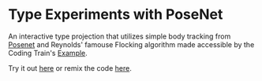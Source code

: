 Type Experiments with PoseNet
=================

An interactive type projection that utilizes simple body tracking from [Posenet](https://github.com/tensorflow/tfjs-models/tree/master/posenet)
and Reynolds' famouse Flocking algorithm made accessible by the Coding Train's [Example](https://thecodingtrain.com/CodingChallenges/124-flocking-boids.html).

Try it out [here](https://pose.yee.gd) or remix the code [here](https://glitch.com/edit/#!/pose).

